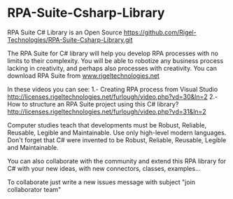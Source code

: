 # RPA-Suite-Csharp-Library
RPA Suite C# Library is an Open Source
https://github.com/Rigel-Technologies/RPA-Suite-Csharp-Library.git

The RPA Suite for C# library will help you develop RPA processes with no limits to their complexity. You will be able to robotize any business process lacking in creativity, and perhaps also processes with creativity. You can download RPA Suite from www.rigeltechnologies.net

In these videos you can see:
  1.- Creating RPA process from Visual Studio
          http://licenses.rigeltechnologies.net/furlough/video.php?vd=30&ln=2
  2.- How to structure an RPA Suite project using this C# library?
          http://licenses.rigeltechnologies.net/furlough/video.php?vd=31&ln=2

Computer studies teach that developments must be Robust, Reliable, Reusable, Legible and Maintainable. Use only high-level modern languages. Don't forget that C# were invented to be Robust, Reliable, Reusable, Legible and Maintainable.

You can also collaborate with the community and extend this RPA library for C# with your new ideas, with new connectors, classes, examples...

To collaborate just write a new issues message with subject "join collaborator team"
